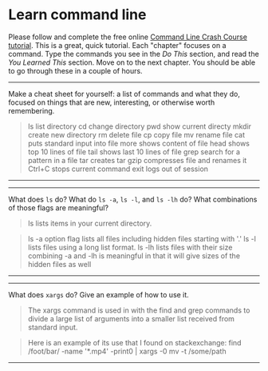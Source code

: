 # Learn command line

Please follow and complete the free online [Command Line Crash Course
tutorial](http://cli.learncodethehardway.org/book/). This is a great,
quick tutorial. Each "chapter" focuses on a command. Type the commands
you see in the _Do This_ section, and read the _You Learned This_
section. Move on to the next chapter. You should be able to go through
these in a couple of hours.


---

Make a cheat sheet for yourself: a list of commands and what they do, focused on things that are new, interesting, or otherwise worth remembering.

>ls 	  list directory
>cd	    change directory
>pwd	  show current directy
>mkdir  create new directory
>rm	    delete file
>cp	    copy file
>mv	    rename file
>cat	  puts standard input into file
>more	  shows content of file
>head	  shows top 10 lines of file
>tail	  shows last 10 lines of file
>grep	  search for a pattern in a file
>tar	  creates tar
>gzip	  compresses file and renames it
>Ctrl+C	stops current command
>exit	  logs out of session


---


---

What does `ls` do? What do `ls -a`, `ls -l`, and `ls -lh` do? What combinations of those flags are meaningful?

>ls lists items in your current directory. 

>ls -a option flag lists all files including hidden files starting with '.'
>ls -l lists files using a long list format.
>ls -lh lists files with their size
>combining -a and -lh is meaningful in that it will give sizes of the hidden files as well

---


---

What does `xargs` do? Give an example of how to use it.

>The xargs command is used in with the find and grep commands to divide a large list of arguments into a smaller list received from standard input.

>Here is an example of its use that I found on stackexchange:
>find /foot/bar/ -name '*.mp4' -print0 | xargs -0 mv -t /some/path
---
